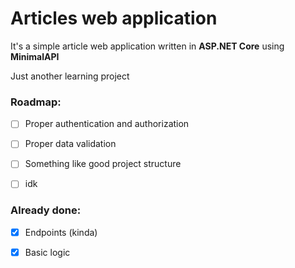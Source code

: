# Articles web application



It's a simple article web application written in **ASP.NET Core** using **MinimalAPI** 



Just another learning project



### Roadmap:

- [ ] Proper authentication and authorization

- [ ] Proper data validation

- [ ] Something like good project structure

- [ ] idk



### Already done:

- [x] Endpoints (kinda)

- [x] Basic logic
